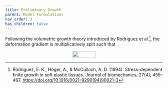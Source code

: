 ```yaml
---
title: Preliminary Growth
parent: Model Formulations
nav_order: 3
has_children: false
---
```

Following the volumetric growth theory introduced by Rodriguez et al.[^1], the deformation gradient is multiplicatively split such that  
<p style="text-align: center;"><img src="https://github.com/MMoTH/FEniCS-Myosim/blob/master/docs/pages/model_formulations/growth_and_remodeling/decomp.jpeg?raw=true" width="74" height="21">
</p>


[^1]: Rodriguez, E. K., Hoger, A., & McCulloch, A. D. (1994). Stress-dependent finite growth in soft elastic tissues. Journal of biomechanics, 27(4), 455–467. https://doi.org/10.1016/0021-9290(94)90021-3
